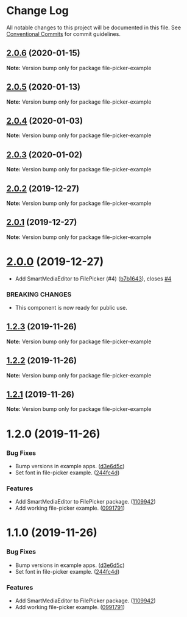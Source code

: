 # Change Log

All notable changes to this project will be documented in this file.
See [Conventional Commits](https://conventionalcommits.org) for commit guidelines.

## [2.0.6](https://git.faithlife.dev/Logos/FaithlifeEquipment/compare/file-picker-example@2.0.5...file-picker-example@2.0.6) (2020-01-15)

**Note:** Version bump only for package file-picker-example





## [2.0.5](https://git.faithlife.dev/Logos/FaithlifeEquipment/compare/file-picker-example@2.0.4...file-picker-example@2.0.5) (2020-01-13)

**Note:** Version bump only for package file-picker-example





## [2.0.4](https://git.faithlife.dev/Logos/FaithlifeEquipment/compare/file-picker-example@2.0.3...file-picker-example@2.0.4) (2020-01-03)

**Note:** Version bump only for package file-picker-example





## [2.0.3](https://git.faithlife.dev/Logos/FaithlifeEquipment/compare/file-picker-example@2.0.2...file-picker-example@2.0.3) (2020-01-02)

**Note:** Version bump only for package file-picker-example





## [2.0.2](https://git.faithlife.dev/Logos/FaithlifeEquipment/compare/file-picker-example@2.0.1...file-picker-example@2.0.2) (2019-12-27)

**Note:** Version bump only for package file-picker-example





## [2.0.1](https://git.faithlife.dev/Logos/FaithlifeEquipment/compare/file-picker-example@2.0.0...file-picker-example@2.0.1) (2019-12-27)

**Note:** Version bump only for package file-picker-example





# [2.0.0](https://git.faithlife.dev/Logos/FaithlifeEquipment/compare/file-picker-example@1.2.3...file-picker-example@2.0.0) (2019-12-27)


* Add SmartMediaEditor to FilePicker (#4) ([b7b1643](https://git.faithlife.dev/Logos/FaithlifeEquipment/commits/b7b1643022f01f18c9a8a139ef3d413a0743ca24)), closes [#4](https://git.faithlife.dev/Logos/FaithlifeEquipment/issues/4)


### BREAKING CHANGES

* This component is now ready for public use.





## [1.2.3](https://git.faithlife.dev/Logos/FaithlifeEquipment/compare/file-picker-example@1.2.2...file-picker-example@1.2.3) (2019-11-26)

**Note:** Version bump only for package file-picker-example





## [1.2.2](https://git.faithlife.dev/Logos/FaithlifeEquipment/compare/file-picker-example@1.2.1...file-picker-example@1.2.2) (2019-11-26)

**Note:** Version bump only for package file-picker-example





## [1.2.1](https://git.faithlife.dev/Logos/FaithlifeEquipment/compare/file-picker-example@1.2.0...file-picker-example@1.2.1) (2019-11-26)

**Note:** Version bump only for package file-picker-example





# 1.2.0 (2019-11-26)


### Bug Fixes

* Bump versions in example apps. ([d3e6d5c](https://git.faithlife.dev/Logos/FaithlifeEquipment/commits/d3e6d5c22c02d9ee62db603a4fabeb1aa47ef132))
* Set font in file-picker example. ([244fc4d](https://git.faithlife.dev/Logos/FaithlifeEquipment/commits/244fc4d5a479364fcee6d2c2e0ae25b0e167fb39))


### Features

* Add SmartMediaEditor to FilePicker package. ([1109942](https://git.faithlife.dev/Logos/FaithlifeEquipment/commits/1109942c605b344d5b7eb6cdfc84425580c52eff))
* Add working file-picker example. ([0991791](https://git.faithlife.dev/Logos/FaithlifeEquipment/commits/09917910979c034ffee4b5f686dfb04216781f6d))





# 1.1.0 (2019-11-26)


### Bug Fixes

* Bump versions in example apps. ([d3e6d5c](https://git.faithlife.dev/Logos/FaithlifeEquipment/commits/d3e6d5c22c02d9ee62db603a4fabeb1aa47ef132))
* Set font in file-picker example. ([244fc4d](https://git.faithlife.dev/Logos/FaithlifeEquipment/commits/244fc4d5a479364fcee6d2c2e0ae25b0e167fb39))


### Features

* Add SmartMediaEditor to FilePicker package. ([1109942](https://git.faithlife.dev/Logos/FaithlifeEquipment/commits/1109942c605b344d5b7eb6cdfc84425580c52eff))
* Add working file-picker example. ([0991791](https://git.faithlife.dev/Logos/FaithlifeEquipment/commits/09917910979c034ffee4b5f686dfb04216781f6d))
